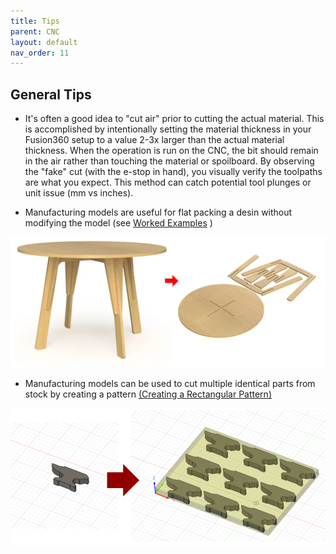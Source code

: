 ```yaml
---
title: Tips
parent: CNC
layout: default
nav_order: 11
---
```

## General Tips
- It's often a good idea to "cut air" prior to cutting the actual material. This is accomplished by intentionally setting the material thickness in your Fusion360 setup to a value 2-3x larger than the actual material thickness. When the operation is run on the CNC, the bit should remain in the air rather than touching the material or spoilboard. By observing the "fake" cut (with the e-stop in hand), you visually verify the toolpaths are what you expect. This method can catch potential tool plunges or unit issue (mm vs inches). 

- Manufacturing models are useful for flat packing a desin without modifying the model (see [Worked Examples](workedExamples#flat-packing-a-design) )

![](../attachments/pasted-image-20240424141613.png)

- Manufacturing models can be used to cut multiple identical parts from stock by creating a pattern [(Creating a Rectangular Pattern)](https://help.autodesk.com/view/fusion360/ENU/?guid=SKT-CREATE-RECTANGULAR-PATTERN)

![](../attachments/pasted-image-20240426144814.png)

